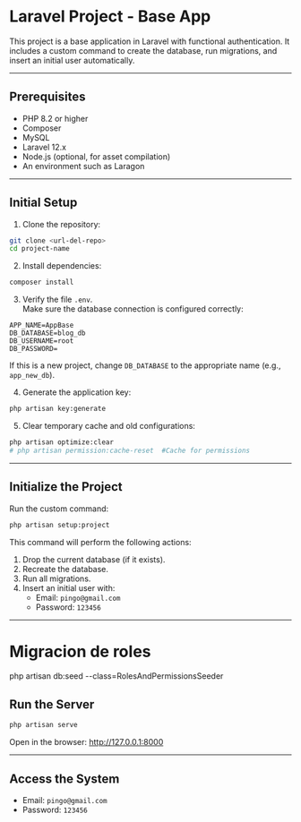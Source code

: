 # Laravel Project - Base App

This project is a base application in Laravel with functional authentication.
It includes a custom command to create the database, run migrations, and insert an initial user automatically.

---

## Prerequisites

- PHP 8.2 or higher
- Composer
- MySQL 
- Laravel 12.x
- Node.js (optional, for asset compilation)
- An environment such as Laragon  

---

## Initial Setup

1. Clone the repository:

```bash
git clone <url-del-repo>
cd project-name
```

2. Install dependencies:

```bash
composer install
```

3. Verify the file `.env`.  
   Make sure the database connection is configured correctly:

```
APP_NAME=AppBase
DB_DATABASE=blog_db
DB_USERNAME=root
DB_PASSWORD=
```

If this is a new project, change `DB_DATABASE` to the appropriate name (e.g., `app_new_db`).

4. Generate the application key:

```bash
php artisan key:generate
```

5. Clear temporary cache and old configurations:

```bash
php artisan optimize:clear
# php artisan permission:cache-reset  #Cache for permissions
```

---

## Initialize the Project

Run the custom command:

```bash
php artisan setup:project
```

This command will perform the following actions:
1. Drop the current database (if it exists).
2. Recreate the database.
3. Run all migrations.
4. Insert an initial user with:
   - Email:    `pingo@gmail.com`
   - Password: `123456`

---
# Migracion de roles
php artisan db:seed --class=RolesAndPermissionsSeeder

## Run the Server

```bash
php artisan serve
```

Open in the browser:
http://127.0.0.1:8000

---

## Access the System

- Email:    `pingo@gmail.com`  
- Password: `123456`